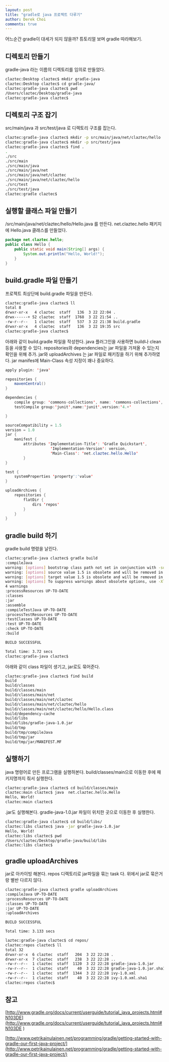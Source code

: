 ```yaml
---
layout: post
title: "gradle로 java 프로젝트 다루기"
author: Derek Choi
comments: true
---
```

어느순간 gradle이 대세가 되지 않을까?
튜토리얼 보며 gradle 따라해보기.

## 디렉토리 만들기
gradle-java 라는 이름의 디렉토리를 임의로 만들었다.

```bash
claztec:Desktop claztec$ mkdir gradle-java
claztec:Desktop claztec$ cd gradle-java/
claztec:gradle-java claztec$ pwd
/Users/claztec/Desktop/gradle-java
claztec:gradle-java claztec$
```

## 디렉토리 구조 잡기
src/main/java 과 src/test/java 로 디렉토리 구조를 잡는다.

```bash
claztec:gradle-java claztec$ mkdir -p src/main/java/net/claztec/hello
claztec:gradle-java claztec$ mkdir -p src/test/java
claztec:gradle-java claztec$ find .
.
./src
./src/main
./src/main/java
./src/main/java/net
./src/main/java/net/claztec
./src/main/java/net/claztec/hello
./src/test
./src/test/java
claztec:gradle claztec$
```

## 실행할 클래스 파일 만들기
/src/main/java/net/claztec/hello/Hello.java 를 만든다.
net.claztec.hello 패키지에 Hello.java 클래스를 만들었다.

```java
package net.claztec.hello;
public class Hello {
    public static void main(String[] args) {
        System.out.println("Hello, World!");
    }
}
```

## build.gradle 파일 만들기
프로젝트 최상단에 build.gradle 파일을 만든다.

```bash
claztec:gradle-java claztec$ ll
total 8
drwxr-xr-x   4 claztec  staff   136  3 22 22:04 .
drwx------+ 52 claztec  staff  1768  3 22 21:54 ..
-rw-r--r--   1 claztec  staff   537  3 22 21:38 build.gradle
drwxr-xr-x   4 claztec  staff   136  3 22 19:35 src
claztec:gradle-java claztec$
```

아래와 같이 build.gradle 파일을 작성한다.
java 플러그인을 사용하면 build나 clean 등을 사용할 수 있다.
repositories와 dependencies는 jar 파일을 가져올 수 있는지 확인을 위해 추가.
jar와 uploadArchives 는 jar 파일로 패키징을 하기 위해 추가하였다.
jar manifes에 Main-Class 속성 지정이 꽤나 중요하다.


```java
apply plugin: 'java'

repositories {
    mavenCentral()
}

dependencies {
    compile group: 'commons-collections', name: 'commons-collections', version: '3.2'
    testCompile group:'junit',name:'junit',version:'4.+'

}

sourceCompatibility = 1.5
version = 1.0
jar {
    manifest {
        attributes 'Implementation-Title': 'Gradle Quickstart',
                    'Implementation-Version': version,
                    'Main-Class': 'net.claztec.hello.Hello'
        }
}

test {
    systemProperties 'property':'value'
}

uploadArchives {
    repositories {
        flatDir {
            dirs 'repos'
        }
    }
}
```

## gradle build 하기
gradle build 명령을 날린다.

```bash
claztec:gradle-java claztec$ gradle build
:compileJava
warning: [options] bootstrap class path not set in conjunction with -source 1.5
warning: [options] source value 1.5 is obsolete and will be removed in a future release
warning: [options] target value 1.5 is obsolete and will be removed in a future release
warning: [options] To suppress warnings about obsolete options, use -Xlint:-options.
4 warnings
:processResources UP-TO-DATE
:classes
:jar
:assemble
:compileTestJava UP-TO-DATE
:processTestResources UP-TO-DATE
:testClasses UP-TO-DATE
:test UP-TO-DATE
:check UP-TO-DATE
:build

BUILD SUCCESSFUL

Total time: 3.72 secs
claztec:gradle-java claztec$
```

아래와 같이 class 파일이 생기고, jar로도 묶어준다.

```bash
claztec:gradle-java claztec$ find build
build
build/classes
build/classes/main
build/classes/main/net
build/classes/main/net/claztec
build/classes/main/net/claztec/hello
build/classes/main/net/claztec/hello/Hello.class
build/dependency-cache
build/libs
build/libs/gradle-java-1.0.jar
build/tmp
build/tmp/compileJava
build/tmp/jar
build/tmp/jar/MANIFEST.MF
```

## 실행하기
java 명령어로 만든 프로그램을 실행하본다.
build/classes/main으로 이동한 후에 패키지명까지 줘서 실행한다.

```bash
claztec:gradle-java claztec$ cd build/classes/main
claztec:main claztec$ java  net.claztec.hello.Hello
Hello, World!
claztec:main claztec$
```

.jar도 실행해본다.
gradle-java-1.0.jar 파일이 위치한 곳으로 이동한 후 실행한다.

``` bash
claztec:gradle-java claztec$ cd build/libs/
claztec:libs claztec$ java -jar gradle-java-1.0.jar
Hello, World!
claztec:libs claztec$ pwd
/Users/claztec/Desktop/gradle-java/build/libs
claztec:libs claztec$
```

## gradle uploadArchives
jar로 아카이빙 해본다. repos 디렉토리로 jar파일을 묶는 task 다.
위에서 jar로 묶은거랑 별반 다르지 않다.

```bash
claztec:gradle-java claztec$ gradle uploadArchives
:compileJava UP-TO-DATE
:processResources UP-TO-DATE
:classes UP-TO-DATE
:jar UP-TO-DATE
:uploadArchives

BUILD SUCCESSFUL

Total time: 3.133 secs
```

```bash
laztec:gradle-java claztec$ cd repos/
claztec:repos claztec$ ll
total 32
drwxr-xr-x  6 claztec  staff   204  3 22 22:28 .
drwxr-xr-x  7 claztec  staff   238  3 22 22:28 ..
-rw-r--r--  1 claztec  staff  1120  3 22 22:28 gradle-java-1.0.jar
-rw-r--r--  1 claztec  staff    40  3 22 22:28 gradle-java-1.0.jar.sha1
-rw-r--r--  1 claztec  staff  1344  3 22 22:28 ivy-1.0.xml
-rw-r--r--  1 claztec  staff    40  3 22 22:28 ivy-1.0.xml.sha1
claztec:repos claztec$
```


## 참고
[http://www.gradle.org/docs/current/userguide/tutorial_java_projects.html#N103DE](http://www.gradle.org/docs/current/userguide/tutorial_java_projects.html#N103DE
)

[http://www.petrikainulainen.net/programming/gradle/getting-started-with-gradle-our-first-java-project/](http://www.petrikainulainen.net/programming/gradle/getting-started-with-gradle-our-first-java-project/)